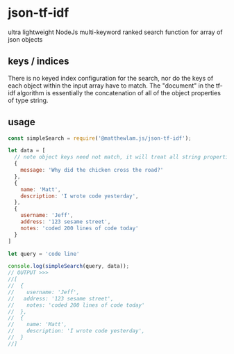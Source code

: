 # json-tf-idf
ultra lightweight NodeJs multi-keyword ranked search function for array of json objects

## keys / indices
There is no keyed index configuration for the search, nor do the keys of each object within the input array have to match. The "document" in the tf-idf algorithm is essentially the concatenation of all of the object properties of type string.

## usage
```javascript
const simpleSearch = require('@matthewlam.js/json-tf-idf');

let data = [
  // note object keys need not match, it will treat all string properties as the "document" in tf-idf
  {
    message: 'Why did the chicken cross the road?'
  },
  {
    name: 'Matt',
    description: 'I wrote code yesterday',
  },
  {
    username: 'Jeff',
    address: '123 sesame street',
    notes: 'coded 200 lines of code today'
  }
]

let query = 'code line'

console.log(simpleSearch(query, data));
// OUTPUT >>>
//[
//  {
//    username: 'Jeff',
//   address: '123 sesame street',
//    notes: 'coded 200 lines of code today'
//  },
//  {
//    name: 'Matt',
//    description: 'I wrote code yesterday',
//  }
//]
```
